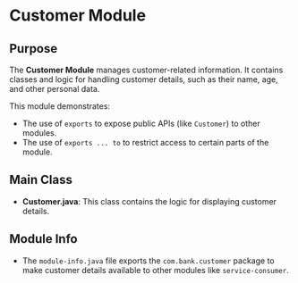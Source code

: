 # Customer Module

## Purpose

The **Customer Module** manages customer-related information. It contains classes and logic for handling customer details, such as their name, age, and other personal data.

This module demonstrates:

- The use of `exports` to expose public APIs (like `Customer`) to other modules.
- The use of `exports ... to` to restrict access to certain parts of the module.

## Main Class

- **Customer.java**: This class contains the logic for displaying customer details.

## Module Info

- The `module-info.java` file exports the `com.bank.customer` package to make customer details available to other modules like `service-consumer`.
